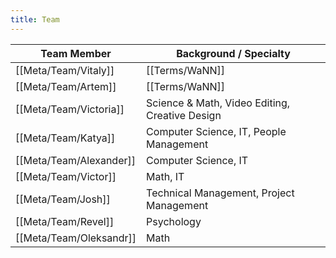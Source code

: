 ```yaml
---
title: Team
---
```


| Team Member | Background / Specialty | 
| ---------- | --------- | 
| [[Meta/Team/Vitaly]]    | [[Terms/WaNN]] | 
| [[Meta/Team/Artem]]     | [[Terms/WaNN]] |
| [[Meta/Team/Victoria]]  | Science & Math, Video Editing, Creative Design |
| [[Meta/Team/Katya]]     | Computer Science, IT, People Management |
| [[Meta/Team/Alexander]] | Computer Science, IT |
| [[Meta/Team/Victor]]    | Math, IT |
| [[Meta/Team/Josh]]      | Technical Management, Project Management  |
| [[Meta/Team/Revel]]     | Psychology |
| [[Meta/Team/Oleksandr]] |  Math |
